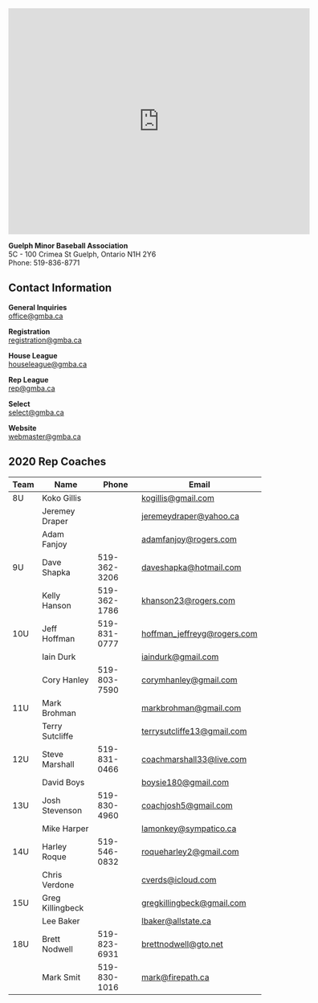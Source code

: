 
<iframe src="https://www.google.com/maps/embed?pb=!1m18!1m12!1m3!1d2892.3531911908117!2d-80.26440074890087!3d43.53667906787308!2m3!1f0!2f0!3f0!3m2!1i1024!2i768!4f13.1!3m3!1m2!1s0x882b9ab05a27a867%3A0xad249f14d24a51d6!2sGuelph%20Minor%20Baseball!5e0!3m2!1sen!2sca!4v1576867275580!5m2!1sen!2sca" width="600" height="450" frameborder="0" style="border:0;" allowfullscreen=""></iframe>

**Guelph Minor Baseball Association**  
5C - 100 Crimea St Guelph, Ontario N1H 2Y6  
Phone: 519-836-8771

## Contact Information

**General Inquiries**  
[office@gmba.ca](mailto:office@gmba.ca)

**Registration**  
[registration@gmba.ca](mailto:registration@gmba.ca)

**House League**  
[houseleague@gmba.ca](mailto:houseleague@gmba.ca)

**Rep League**  
[rep@gmba.ca](mailto:rep@gmba.ca)

**Select**  
[select@gmba.ca](mailto:select@gmba.ca)

**Website**  
[webmaster@gmba.ca](mailto:webmaster@gmba.ca)

## 2020 Rep Coaches

| Team | Name             | Phone        | Email                       |
|------|------------------|--------------|-----------------------------|
| 8U   | Koko Gillis      |              | kogillis@gmail.com          |
|      | Jeremey Draper   |              | jeremeydraper@yahoo.ca      |
|      | Adam Fanjoy      |              | adamfanjoy@rogers.com       |
| 9U   | Dave Shapka      | 519-362-3206 | daveshapka@hotmail.com      |
|      | Kelly Hanson     | 519-362-1786 | khanson23@rogers.com        |
|10U   | Jeff Hoffman     | 519-831-0777 | hoffman_jeffreyg@rogers.com |
|      | Iain Durk        |              | iaindurk@gmail.com          |
|      | Cory Hanley      | 519-803-7590 | corymhanley@gmail.com       |
| 11U  | Mark Brohman     |              | markbrohman@gmail.com       |
|      | Terry Sutcliffe  |              | terrysutcliffe13@gmail.com  |
| 12U  | Steve Marshall   | 519-831-0466 | coachmarshall33@live.com    |
|      | David Boys       |              | boysie180@gmail.com         |
| 13U  | Josh Stevenson   | 519-830-4960 | coachjosh5@gmail.com        |
|      | Mike Harper      |              | lamonkey@sympatico.ca       |
| 14U  | Harley Roque     | 519-546-0832 | roqueharley2@gmail.com      |
|      | Chris Verdone    |              | cverds@icloud.com           |
| 15U  | Greg Killingbeck |              | gregkillingbeck@gmail.com   |
|      | Lee Baker        |              | lbaker@allstate.ca          |
| 18U  | Brett Nodwell    | 519-823-6931 | brettnodwell@gto.net        |
|      | Mark Smit        | 519-830-1016 | mark@firepath.ca            |
